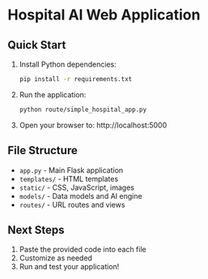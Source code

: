 # Hospital AI Web Application

## Quick Start

1. Install Python dependencies:
   ```bash
   pip install -r requirements.txt
   ```

2. Run the application:
   ```bash
   python route/simple_hospital_app.py
   ```

3. Open your browser to: http://localhost:5000

## File Structure

- `app.py` - Main Flask application
- `templates/` - HTML templates
- `static/` - CSS, JavaScript, images
- `models/` - Data models and AI engine
- `routes/` - URL routes and views

## Next Steps

1. Paste the provided code into each file
2. Customize as needed
3. Run and test your application!
